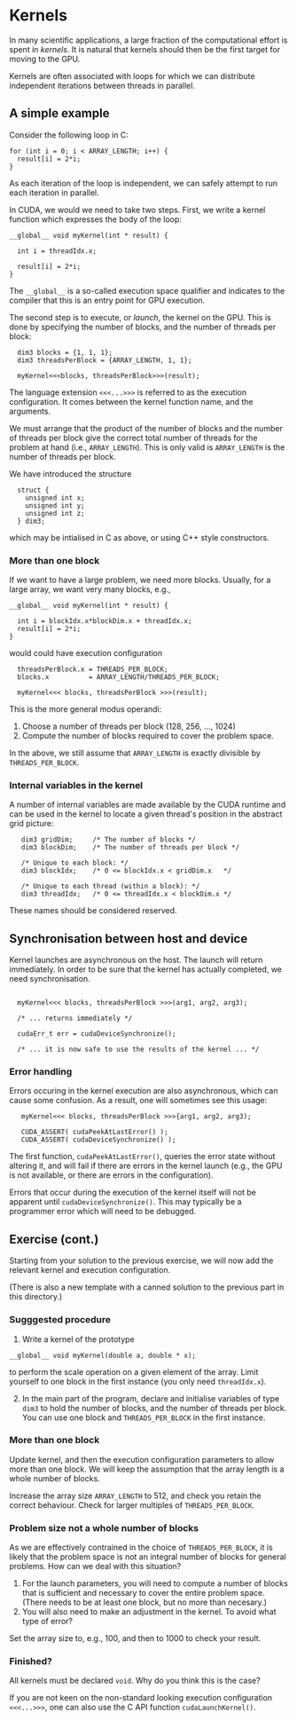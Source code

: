 # Kernels

In many scientific applications, a large fraction of the computational
effort is spent in *kernels*. It is natural that kernels should then be
the first target for moving to the GPU.

Kernels are often associated with loops for which we can distribute
independent iterations between threads in parallel.


## A simple example

Consider the following loop in C:
```
for (int i = 0; i < ARRAY_LENGTH; i++) {
  result[i] = 2*i;
}
```
As each iteration of the loop is independent, we can safely
attempt to run each iteration in parallel.

In CUDA, we would we need to take two steps. First, we write
a kernel function which expresses the body of the loop:
```
__global__ void myKernel(int * result) {

  int i = threadIdx.x;

  result[i] = 2*i;
}
```
The `__global__` is a so-called execution space qualifier and
indicates to the compiler that this is an entry point for
GPU execution.

The second step is to execute, or *launch*, the kernel on the GPU.
This is done by specifying the number of blocks, and the number
of threads per block:
```
  dim3 blocks = {1, 1, 1};
  dim3 threadsPerBlock = {ARRAY_LENGTH, 1, 1};

  myKernel<<<blocks, threadsPerBlock>>>(result);
```
The language extension `<<<...>>>` is referred to as the
execution configuration. It comes between the kernel
function name, and the arguments.

We must arrange that the product of the number of blocks and the
number of threads per block give the correct total number of
threads for the problem at hand (i.e., `ARRAY_LENGTH`). This is
only valid is `ARRAY_LENGTH` is the number of threads per block.

We have introduced the structure
```
  struct {
    unsigned int x;
    unsigned int y;
    unsigned int z;
  } dim3;
```
which may be intialised in C as above, or using C++ style
constructors.


### More than one block

If we want to have a large problem, we need more blocks. Usually, for
a large array, we want very many blocks, e.g.,
```
__global__ void myKernel(int * result) {

  int i = blockIdx.x*blockDim.x + threadIdx.x;
  result[i] = 2*i;
}
```
would could have execution configuration
```
  threadsPerBlock.x = THREADS_PER_BLOCK;
  blocks.x          = ARRAY_LENGTH/THREADS_PER_BLOCK;

  myKernel<<< blocks, threadsPerBlock >>>(result);
```

This is the more general modus operandi:
1. Choose a number of threads per block (128, 256, ..., 1024)
2. Compute the number of blocks required to cover the problem space.

In the above, we still assume that `ARRAY_LENGTH` is exactly
divisible by `THREADS_PER_BLOCK`.


### Internal variables in the kernel

A number of internal variables are made available by the CUDA
runtime and can be used in the kernel to locate a given
thread's position in the abstract grid picture:
```
   dim3 gridDim;     /* The number of blocks */
   dim3 blockDim;    /* The number of threads per block */
   
   /* Unique to each block: */
   dim3 blockIdx;    /* 0 <= blockIdx.x < gridDim.x   */

   /* Unique to each thread (within a block): */
   dim3 threadIdx;   /* 0 <= threadIdx.x < blockDim.x */
```
These names should be considered reserved.


## Synchronisation between host and device

Kernel launches are asynchronous on the host. The launch will return
immediately. In order to be sure that the kernel has actually
completed, we need synchronisation.
```

  myKernel<<< blocks, threadsPerBlock >>>(arg1, arg2, arg3);

  /* ... returns immediately */

  cudaErr_t err = cudaDeviceSynchronize();

  /* ... it is now safe to use the results of the kernel ... */
```


### Error handling

Errors occuring in the kernel execution are also asynchronous, which
can cause some confusion. As a result, one will sometimes see this
usage:
```
   myKernel<<< blocks, threadsPerBlock >>>{arg1, arg2, arg3);

   CUDA_ASSERT( cudaPeekAtLastError() );
   CUDA_ASSERT( cudaDeviceSynchronize() );
```

The first function, `cudaPeekAtLastError()`, queries the error state
without altering it, and will fail if there are errors in the kernel
launch (e.g., the GPU is not available, or there are errors
in the configuration).

Errors that occur during the execution of the kernel itself will not
be apparent until `cudaDeviceSynchronize()`. This may typically be
a programmer error which will need to be debugged.


## Exercise (cont.)

Starting from your solution to the previous exercise, we will now
add the relevant kernel and execution configuration.

(There is also a new template with a canned solution to the previous
part in this directory.)

### Sugggested procedure

1. Write a kernel of the prototype
```
__global__ void myKernel(double a, double * x);
```
to perform the scale operation on a given element of the array.
Limit yourself to one block in the first instance (you only
need `threadIdx.x`).

2. In the main part of the program, declare and initialise
variables of type `dim3` to hold
the number of blocks, and the number of threads per block.
You can use one block and `THREADS_PER_BLOCK` in the first
instance.

### More than one block

Update kernel, and then the execution configuration parameters
to allow more than one block. We will keep the assumption that
the array length is a whole number of blocks.

Increase the array size `ARRAY_LENGTH` to 512, and check you retain
the correct behaviour. Check for larger multiples of
`THREADS_PER_BLOCK`.

### Problem size not a whole number of blocks

As we are effectively contrained in the choice of `THREADS_PER_BLOCK`,
it is likely that the problem space is not an integral number of
blocks for general problems. How can we deal with this situation?

1. For the launch parameters, you will need to compute a number of blocks
that is sufficient and necessary to cover the entire problem space. (There
needs to be at least one block, but no more than necesary.)
2. You will also need to make an adjustment in the kernel. To avoid what
type of error?

Set the array size to, e.g., 100, and then to 1000 to check your result.


### Finished?

All kernels must be declared `void`. Why do you think this is the case?

If you are not keen on the non-standard looking execution configuration
```<<<...>>>```, one can also use the C API function `cudaLaunchKernel()`.
